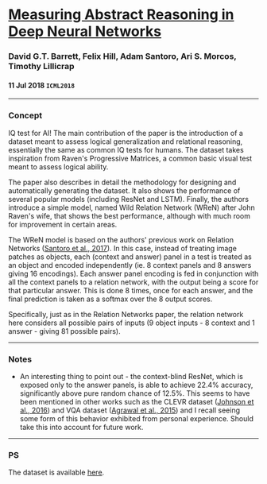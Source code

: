 # [Measuring Abstract Reasoning in Deep Neural Networks](https://arxiv.org/abs/1807.04225)

### David G.T. Barrett, Felix Hill, Adam Santoro, Ari S. Morcos, Timothy Lillicrap

#### 11 Jul 2018 `ICML2018`

---

### Concept

IQ test for AI! The main contribution of the paper is the introduction of a dataset meant to assess logical generalization and relational reasoning, essentially the same as common IQ tests for humans. The dataset takes inspiration from Raven's Progressive Matrices, a common basic visual test meant to assess logical ability.

The paper also describes in detail the methodology for designing and automatically generating the dataset. It also shows the performance of several popular models (including ResNet and LSTM). Finally, the authors introduce a simple model, named Wild Relation Network (WReN) after John Raven's wife, that shows the best performance, although with much room for improvement in certain areas.

The WReN model is based on the authors' previous work on Relation Networks ([Santoro et al., 2017](https://arxiv.org/abs/1706.01427)). In this case, instead of treating image patches as objects, each (context and answer) panel in a test is treated as an object and encoded independently (ie. 8 context panels and 8 answers giving 16 encodings). Each answer panel encoding is fed in conjunction with all the context panels to a relation network, with the output being a score for that particular answer. This is done 8 times, once for each answer, and the final prediction is taken as a softmax over the 8 output scores.

Specifically, just as in the Relation Networks paper, the relation network here considers all possible pairs of inputs (9 object inputs - 8 context and 1 answer - giving 81 possible pairs).

---

### Notes

- An interesting thing to point out - the context-blind ResNet, which is exposed only to the answer panels, is able to achieve 22.4% accuracy, significantly above pure random chance of 12.5%. This seems to have been mentioned in other works such as the CLEVR dataset ([Johnson et al., 2016](https://arxiv.org/abs/1612.06890)) and VQA dataset ([Agrawal et al., 2015](https://arxiv.org/abs/1505.00468)) and I recall seeing some form of this behavior exhibited from personal experience. Should take this into account for future work.

---

### PS

The dataset is available [here](https://github.com/deepmind/abstract-reasoning-matrices).